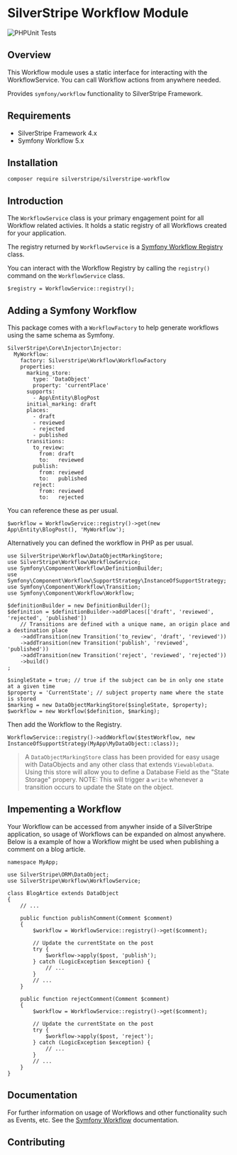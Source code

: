 # SilverStripe Workflow Module

![PHPUnit Tests](https://github.com/brettt89/silverstripe-workflow/workflows/PHPUnit%20Tests/badge.svg)

## Overview

This Workflow module uses a static interface for interacting with the WorkflowService. You can call Workflow actions from anywhere needed. 

Provides `symfony/workflow` functionality to SilverStripe Framework.

## Requirements

 * SilverStripe Framework 4.x
 * Symfony Workflow 5.x

## Installation

```
composer require silverstripe/silverstripe-workflow
```

## Introduction

The `WorkflowService` class is your primary engagement point for all Workflow related activies. It holds a static registry of all Workflows created for your application.

The registry returned by `WorkflowService` is a [Symfony Workflow Registry](https://github.com/symfony/symfony/blob/master/src/Symfony/Component/Workflow/Registry.php) class.

You can interact with the Workflow Registry by calling the `registry()` command on the `WorkflowService` class.

```
$registry = WorkflowService::registry();
```

## Adding a Symfony Workflow

This package comes with a `WorkflowFactory` to help generate workflows using the same schema as Symfony.

```
SilverStripe\Core\Injector\Injector:
  MyWorkflow:
    factory: Silverstripe\Workflow\WorkflowFactory
    properties:
      marking_store:
        type: 'DataObject'
        property: 'currentPlace'
      supports:
        - App\Entity\BlogPost
      initial_marking: draft
      places:
        - draft
        - reviewed
        - rejected
        - published
      transitions:
        to_review:
          from: draft
          to:   reviewed
        publish:
          from: reviewed
          to:   published
        reject:
          from: reviewed
          to:   rejected
```

You can reference these as per usual.

```
$workflow = WorkflowService::registry()->get(new App\Entity\BlogPost(), 'MyWorkflow');
```

Alternatively you can defined the workflow in PHP as per usual.

```
use SilverStripe\Workflow\DataObjectMarkingStore;
use SilverStripe\Workflow\WorkflowService;
use Symfony\Component\Workflow\DefinitionBuilder;
use Symfony\Component\Workflow\SupportStrategy\InstanceOfSupportStrategy;
use Symfony\Component\Workflow\Transition;
use Symfony\Component\Workflow\Workflow;

$definitionBuilder = new DefinitionBuilder();
$definition = $definitionBuilder->addPlaces(['draft', 'reviewed', 'rejected', 'published'])
    // Transitions are defined with a unique name, an origin place and a destination place
    ->addTransition(new Transition('to_review', 'draft', 'reviewed'))
    ->addTransition(new Transition('publish', 'reviewed', 'published'))
    ->addTransition(new Transition('reject', 'reviewed', 'rejected'))
    ->build()
;

$singleState = true; // true if the subject can be in only one state at a given time
$property = 'CurrentState'; // subject property name where the state is stored
$marking = new DataObjectMarkingStore($singleState, $property);
$workflow = new Workflow($definition, $marking);
```

Then add the Workflow to the Registry.

```
WorkflowService::registry()->addWorkflow($testWorkflow, new InstanceOfSupportStrategy(MyApp\MyDataObject::class));
```

> A `DataObjectMarkingStore` class has been provided for easy usage with DataObjects and any other class that extends `ViewableData`. Using this store will allow you to define a Database Field as the "State Storage" propery.
> NOTE: This will trigger a `write` whenever a transition occurs to update the State on the object.

## Impementing a Workflow

Your Workflow can be accessed from anywher inside of a SilverStripe application, so usage of Workflows can be expanded on almost anywhere. Below is a example of how a Workflow might be used when publishing a comment on a blog article.

```
namespace MyApp;

use SilverStripe\ORM\DataObject;
use SilverStripe\Workflow\WorkflowService;

class BlogArtice extends DataObject
{   
    // ...

    public function publishComment(Comment $comment)
    {
        $workflow = WorkflowService::registry()->get($comment);

        // Update the currentState on the post
        try {
            $workflow->apply($post, 'publish');
        } catch (LogicException $exception) {
            // ...
        }
        // ...
    }

    public function rejectComment(Comment $comment)
    {
        $workflow = WorkflowService::registry()->get($comment);

        // Update the currentState on the post
        try {
            $workflow->apply($post, 'reject');
        } catch (LogicException $exception) {
            // ...
        }
        // ...
    }
}

```

## Documentation

For further information on usage of Workflows and other functionality such as Events, etc. See the [Symfony Workflow](https://symfony.com/doc/current/workflow.html) documentation.

## Contributing
